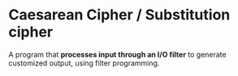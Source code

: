 # Caesarean Cipher / Substitution cipher
A program that **processes input through an I/O filter** to generate customized output, using filter programming.
